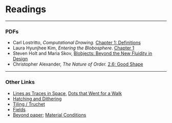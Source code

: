 # Readings

---

### PDFs

* Carl Lostritto, *Computational Drawing.* [Chapter 1: Definitions](computational_drawing_lostritto_chapter1.pdf)
* Laura Hyunjhee Kim, *Entering the Blobosphere*. [Chapter 1](blobosphere_kim.pdf)
* Steven Holt and Maria Skov, [Blobjects: Beyond the New Fluidity in Design](blobjects_holt.pdf)
* Christopher Alexander, *The Nature of Order.* [2.6: Good Shape](nature_of_order_alexander_good_shape.pdf)

---

### Other Links

* [Lines as Traces in Space](https://courses.ideate.cmu.edu/60-428/f2021/daily-notes/09-08-lines/), [Dots that Went for a Walk](https://courses.ideate.cmu.edu/60-428/f2021/daily-notes/09-01-lines-and-svgs/)
* [Hatching and Dithering](https://courses.ideate.cmu.edu/60-428/f2021/daily-notes/09-15-hatch/)
* [Tiling / Truchet](https://courses.ideate.cmu.edu/60-428/f2021/daily-notes/09-29-truchet/)
* [Fields](https://courses.ideate.cmu.edu/60-428/f2021/daily-notes/10-06-field-distribution/)
* [Beyond paper](https://courses.ideate.cmu.edu/60-428/f2021/daily-notes/09-20-beyond-paper/); [Material Conditions](https://courses.ideate.cmu.edu/60-428/f2021/daily-notes/10-25-new-beginning/material-conditions/)
